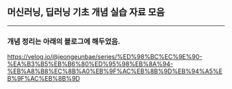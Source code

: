 ## 머신러닝, 딥러닝 기초 개념 실습 자료 모음
---

### 개념 정리는 아래의 블로그에 해두었음.
https://velog.io/@jeongeunbae/series/%ED%98%BC%EC%9E%90-%EA%B3%B5%EB%B6%80%ED%95%98%EB%8A%94-%EB%A8%B8%EC%8B%A0%EB%9F%AC%EB%8B%9D%EB%94%A5%EB%9F%AC%EB%8B%9D
